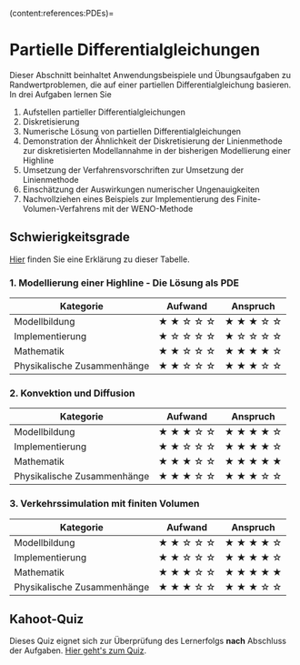 (content:references:PDEs)=
# Partielle Differentialgleichungen 

Dieser Abschnitt beinhaltet Anwendungsbeispiele und Übungsaufgaben zu Randwertproblemen, die auf einer partiellen Differentialgleichung basieren. In drei Aufgaben lernen Sie

1. Aufstellen partieller Differentialgleichungen
2. Diskretisierung
3. Numerische Lösung von partiellen Differentialgleichungen
4. Demonstration der Ähnlichkeit der Diskretisierung der Linienmethode zur diskretisierten Modellannahme in der bisherigen Modellierung einer Highline
5. Umsetzung der Verfahrensvorschriften zur Umsetzung der Linienmethode
6. Einschätzung der Auswirkungen numerischer Ungenauigkeiten
7. Nachvollziehen eines Beispiels zur Implementierung des Finite-Volumen-Verfahrens mit der WENO-Methode

## Schwierigkeitsgrade
[Hier](content:references:schwierigkeitsgrade) finden Sie eine Erklärung zu dieser Tabelle.

### 1. Modellierung einer Highline - Die Lösung als PDE

|Kategorie|Aufwand|Anspruch|
|---|---|---|
|Modellbildung|&#9733; &#9733; &#9734; &#9734; &#9734; |&#9733; &#9733; &#9733; &#9734; &#9734; |
|Implementierung|&#9733; &#9734; &#9734; &#9734; &#9734; |&#9733; &#9734; &#9734; &#9734; &#9734; |
|Mathematik|&#9733; &#9733; &#9734; &#9734; &#9734; |&#9733; &#9733; &#9733; &#9733; &#9734;|
|Physikalische Zusammenhänge|&#9733; &#9733; &#9734; &#9734; &#9734;|&#9733; &#9733; &#9733; &#9734; &#9734; |

### 2. Konvektion und Diffusion

|Kategorie|Aufwand|Anspruch|
|---|---|---|
|Modellbildung|&#9733; &#9733; &#9733; &#9734; &#9734; |&#9733; &#9733; &#9733; &#9733; &#9734; |
|Implementierung|&#9733; &#9733; &#9734; &#9734; &#9734;|&#9733; &#9733; &#9733; &#9733; &#9734;|
|Mathematik|&#9733; &#9733; &#9733; &#9734; &#9734; |&#9733; &#9733; &#9733; &#9733; &#9733;|
|Physikalische Zusammenhänge|&#9733; &#9733; &#9733; &#9734; &#9734;|&#9733; &#9733; &#9733; &#9734; &#9734; |

### 3. Verkehrssimulation mit finiten Volumen

|Kategorie|Aufwand|Anspruch|
|---|---|---|
|Modellbildung|&#9733; &#9733; &#9734; &#9734; &#9734; |&#9733; &#9733; &#9733; &#9733; &#9734; |
|Implementierung|&#9733; &#9733; &#9734; &#9734; &#9734;|&#9733; &#9733; &#9733; &#9733; &#9734;|
|Mathematik|&#9733; &#9733; &#9733; &#9734; &#9734; |&#9733; &#9733; &#9733; &#9733; &#9733;|
|Physikalische Zusammenhänge|&#9733; &#9733; &#9733; &#9734; &#9734;|&#9733; &#9733; &#9733; &#9734; &#9734; |

## Kahoot-Quiz

Dieses Quiz eignet sich zur Überprüfung des Lernerfolgs **nach** Abschluss der Aufgaben. [Hier geht's zum Quiz](https://create.kahoot.it/share/partielle-differentialgleichungen-offentlich/73ab9afd-02ef-4278-95a3-70843dde9f1c).
